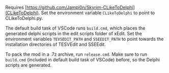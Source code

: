 Requires [https://github.com/Jampi0n/Skyrim-CLikeToDelphi](CLikeToDelphi). Set the environment variable `CLikeToDelphi` to point to CLikeToDelphi.py.

The default build task of VSCode runs `build.cmd`, which places the generated delphi scripts in the edit scripts folder of xEdit. Set the environment variables `TEVSEDIT_PATH` and `SSEEDIT_PATH` to point towards the installation directories of TESVEdit and SSEEdit.

To pack the mod in a .7z archive, run `release.cmd`. Make sure to run `build.cmd` (included in default build task of VSCode) before, so the Delphi scripts are generated.